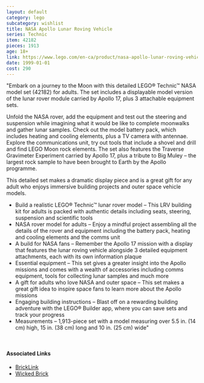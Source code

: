 ```yaml
---
layout: default
category: lego
subcategory: wishlist
title: NASA Apollo Lunar Roving Vehicle
series: Technic
item: 42182
pieces: 1913
age: 18+
link: https://www.lego.com/en-ca/product/nasa-apollo-lunar-roving-vehicle-lrv-42182
date: 1999-01-01
cost: 290
---
```


"Embark on a journey to the Moon with this detailed LEGO® Technic™ NASA model set (42182) for adults. The set includes a displayable model version of the lunar rover module carried by Apollo 17, plus 3 attachable equipment sets.

Unfold the NASA rover, add the equipment and test out the steering and suspension while imagining what it would be like to complete moonwalks and gather lunar samples. Check out the model battery pack, which includes heating and cooling elements, plus a TV camera with antennae. Explore the communications unit, try out tools that include a shovel and drill and find LEGO Moon rock elements. The set also features the Traverse Gravimeter Experiment carried by Apollo 17, plus a tribute to Big Muley – the largest rock sample to have been brought to Earth by the Apollo programme.

This detailed set makes a dramatic display piece and is a great gift for any adult who enjoys immersive building projects and outer space vehicle models.

* Build a realistic LEGO® Technic™ lunar rover model – This LRV building kit for adults is packed with authentic details including seats, steering, suspension and scientific tools
* NASA rover model for adults – Enjoy a mindful project assembling all the details of the rover and equipment including the battery pack, heating and cooling elements and the comms unit
* A build for NASA fans – Remember the Apollo 17 mission with a display that features the lunar roving vehicle alongside 3 detailed equipment attachments, each with its own information plaque
* Essential equipment – This set gives a greater insight into the Apollo missions and comes with a wealth of accessories including comms equipment, tools for collecting lunar samples and much more
* A gift for adults who love NASA and outer space – This set makes a great gift idea to inspire space fans to learn more about the Apollo missions
* Engaging building instructions – Blast off on a rewarding building adventure with the LEGO® Builder app, where you can save sets and track your progress
* Measurements – 1,913-piece set with a model measuring over 5.5 in. (14 cm) high, 15 in. (38 cm) long and 10 in. (25 cm) wide"

<br>

#### Associated Links
* [BrickLink](https://www.bricklink.com/v2/catalog/catalogitem.page?S=42182-1)
* [Wicked Brick](https://www.wickedbrick.com/en-ca/products/display-case-for-lego-technic-nasa-apollo-lunar-roving-vehicle-lrv-42182)
